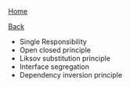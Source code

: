 [Home](/)

[Back](index.md)

- Single Responsibility
- Open closed principle
- Liksov substitution principle
- Interface segregation
- Dependency inversion principle


